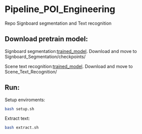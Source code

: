 # Pipeline_POI_Engineering
Repo Signboard segmentation and Text recognition

## Download pretrain model:

Signboard segmentation:[trained_model](https://drive.google.com/file/d/1sY6tuA5lnifUUQBY8mZBdiJXaHSJYbwO/view?usp=sharing). 
Download and move to Signboard_Segmentation/checkpoints/


Scene text recognition:[trained_model](https://drive.google.com/file/d/1ALonUUphnVHcULEomAWqYnYlJKbY5gqk/view?usp=sharing). 
Download and move to Scene_Text_Recognition/


## Run:
Setup enviroments: 
```sh
bash setup.sh
```
Extract text: 
```sh
bash extract.sh
```
